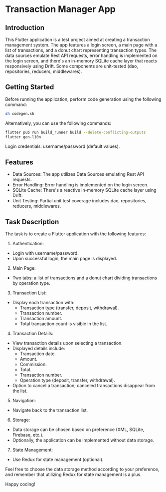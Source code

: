 # Transaction Manager App

## Introduction

This Flutter application is a test project aimed at creating a transaction management system. The
app features a login screen, a main page with a list of transactions, and a donut chart representing
transaction types. The data sources emulate Rest API requests, error handling is implemented on the
login screen, and there's an in-memory SQLite cache layer that reacts responsively using Drift. Some
components are unit-tested (dao, repositories, reducers, middlewares).

## Getting Started

Before running the application, perform code generation using the following command:

```bash
sh codegen.sh
```

Alternatively, you can use the following commands:

```bash
flutter pub run build_runner build --delete-conflicting-outputs
flutter gen-l10n
```

Login credentials: username/password (default values).

## Features

* Data Sources: The app utilizes Data Sources emulating Rest API requests.
* Error Handling: Error handling is implemented on the login screen.
* SQLite Cache: There's a reactive in-memory SQLite cache layer using Drift.
* Unit Testing: Partial unit test coverage includes dao, repositories, reducers, middlewares.

## Task Description

The task is to create a Flutter application with the following features:

1. Authentication:

* Login with username/password.
* Upon successful login, the main page is displayed.

2. Main Page:

* Two tabs: a list of transactions and a donut chart dividing transactions by operation type.

3. Transaction List:

* Display each transaction with:
    * Transaction type (transfer, deposit, withdrawal).
    * Transaction number.
    * Transaction amount.
    * Total transaction count is visible in the list.

4. Transaction Details:

* View transaction details upon selecting a transaction.
* Displayed details include:
    * Transaction date.
    * Amount.
    * Commission.
    * Total.
    * Transaction number.
    * Operation type (deposit, transfer, withdrawal).
* Option to cancel a transaction; canceled transactions disappear from the list.

5. Navigation:

* Navigate back to the transaction list.

6. Storage:

* Data storage can be chosen based on preference (XML, SQLite, Firebase, etc.).
* Optionally, the application can be implemented without data storage.

7. State Management:

* Use Redux for state management (optional).

Feel free to choose the data storage method according to your preference, and remember that
utilizing Redux for state management is a plus.

Happy coding!